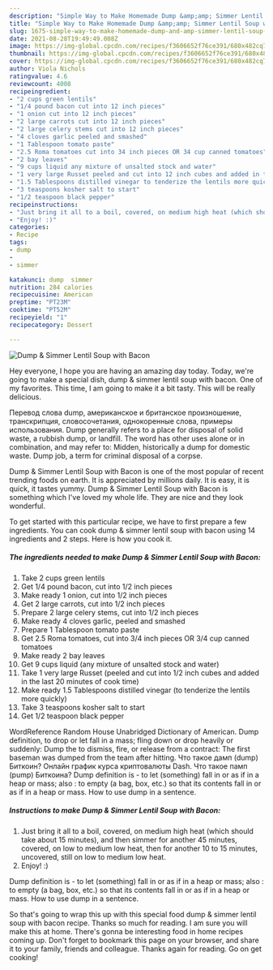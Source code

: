 ```yaml
---
description: "Simple Way to Make Homemade Dump &amp;amp; Simmer Lentil Soup with Bacon"
title: "Simple Way to Make Homemade Dump &amp;amp; Simmer Lentil Soup with Bacon"
slug: 1675-simple-way-to-make-homemade-dump-and-amp-simmer-lentil-soup-with-bacon
date: 2021-08-28T19:49:49.008Z
image: https://img-global.cpcdn.com/recipes/f3606652f76ce391/680x482cq70/dump-simmer-lentil-soup-with-bacon-recipe-main-photo.jpg
thumbnail: https://img-global.cpcdn.com/recipes/f3606652f76ce391/680x482cq70/dump-simmer-lentil-soup-with-bacon-recipe-main-photo.jpg
cover: https://img-global.cpcdn.com/recipes/f3606652f76ce391/680x482cq70/dump-simmer-lentil-soup-with-bacon-recipe-main-photo.jpg
author: Viola Nichols
ratingvalue: 4.6
reviewcount: 4008
recipeingredient:
- "2 cups green lentils"
- "1/4 pound bacon cut into 12 inch pieces"
- "1 onion cut into 12 inch pieces"
- "2 large carrots cut into 12 inch pieces"
- "2 large celery stems cut into 12 inch pieces"
- "4 cloves garlic peeled and smashed"
- "1 Tablespoon tomato paste"
- "2.5 Roma tomatoes cut into 34 inch pieces OR 34 cup canned tomatoes"
- "2 bay leaves"
- "9 cups liquid any mixture of unsalted stock and water"
- "1 very large Russet peeled and cut into 12 inch cubes and added in the last 20 minutes of cook time"
- "1.5 Tablespoons distilled vinegar to tenderize the lentils more quickly"
- "3 teaspoons kosher salt to start"
- "1/2 teaspoon black pepper"
recipeinstructions:
- "Just bring it all to a boil, covered, on medium high heat (which should take about 15 minutes), and then simmer for another 45 minutes, covered, on low to medium low heat, then for another 10 to 15 minutes, uncovered, still on low to medium low heat."
- "Enjoy! :)"
categories:
- Recipe
tags:
- dump
- 
- simmer

katakunci: dump  simmer 
nutrition: 284 calories
recipecuisine: American
preptime: "PT23M"
cooktime: "PT52M"
recipeyield: "1"
recipecategory: Dessert

---
```



![Dump &amp; Simmer Lentil Soup with Bacon](https://img-global.cpcdn.com/recipes/f3606652f76ce391/680x482cq70/dump-simmer-lentil-soup-with-bacon-recipe-main-photo.jpg)

Hey everyone, I hope you are having an amazing day today. Today, we're going to make a special dish, dump &amp; simmer lentil soup with bacon. One of my favorites. This time, I am going to make it a bit tasty. This will be really delicious.

Перевод слова dump, американское и британское произношение, транскрипция, словосочетания, однокоренные слова, примеры использования. Dump generally refers to a place for disposal of solid waste, a rubbish dump, or landfill. The word has other uses alone or in combination, and may refer to: Midden, historically a dump for domestic waste. Dump job, a term for criminal disposal of a corpse.

Dump &amp; Simmer Lentil Soup with Bacon is one of the most popular of recent trending foods on earth. It is appreciated by millions daily. It is easy, it is quick, it tastes yummy. Dump &amp; Simmer Lentil Soup with Bacon is something which I've loved my whole life. They are nice and they look wonderful.


To get started with this particular recipe, we have to first prepare a few ingredients. You can cook dump &amp; simmer lentil soup with bacon using 14 ingredients and 2 steps. Here is how you cook it.

<!--inarticleads1-->

##### The ingredients needed to make Dump &amp; Simmer Lentil Soup with Bacon:

1. Take 2 cups green lentils
1. Get 1/4 pound bacon, cut into 1/2 inch pieces
1. Make ready 1 onion, cut into 1/2 inch pieces
1. Get 2 large carrots, cut into 1/2 inch pieces
1. Prepare 2 large celery stems, cut into 1/2 inch pieces
1. Make ready 4 cloves garlic, peeled and smashed
1. Prepare 1 Tablespoon tomato paste
1. Get 2.5 Roma tomatoes, cut into 3/4 inch pieces OR 3/4 cup canned tomatoes
1. Make ready 2 bay leaves
1. Get 9 cups liquid (any mixture of unsalted stock and water)
1. Take 1 very large Russet (peeled and cut into 1/2 inch cubes and added in the last 20 minutes of cook time)
1. Make ready 1.5 Tablespoons distilled vinegar (to tenderize the lentils more quickly)
1. Take 3 teaspoons kosher salt to start
1. Get 1/2 teaspoon black pepper


WordReference Random House Unabridged Dictionary of American. Dump definition, to drop or let fall in a mass; fling down or drop heavily or suddenly: Dump the to dismiss, fire, or release from a contract: The first baseman was dumped from the team after hitting. Что такое дамп (dump) Биткоин? Онлайн график курса криптовалюты Dash. Что такое памп (pump) Биткоина? Dump definition is - to let (something) fall in or as if in a heap or mass; also : to empty (a bag, box, etc.) so that its contents fall in or as if in a heap or mass. How to use dump in a sentence. 

<!--inarticleads2-->

##### Instructions to make Dump &amp; Simmer Lentil Soup with Bacon:

1. Just bring it all to a boil, covered, on medium high heat (which should take about 15 minutes), and then simmer for another 45 minutes, covered, on low to medium low heat, then for another 10 to 15 minutes, uncovered, still on low to medium low heat.
1. Enjoy! :)


Dump definition is - to let (something) fall in or as if in a heap or mass; also : to empty (a bag, box, etc.) so that its contents fall in or as if in a heap or mass. How to use dump in a sentence. 

So that's going to wrap this up with this special food dump &amp; simmer lentil soup with bacon recipe. Thanks so much for reading. I am sure you will make this at home. There's gonna be interesting food in home recipes coming up. Don't forget to bookmark this page on your browser, and share it to your family, friends and colleague. Thanks again for reading. Go on get cooking!
